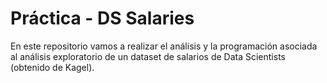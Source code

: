 # Práctica - DS Salaries

En este repositorio vamos a realizar el análisis y la programación asociada al análisis exploratorio de un dataset de salarios de Data Scientists (obtenido de Kagel).